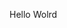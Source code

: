 Hello Wolrd
























































































































































































































































































































































































































































































































































































































































































































































































































































































































































































































































































































































































































































